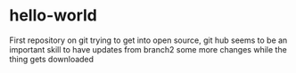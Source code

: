 # hello-world
First repository on git 
trying to get into open source, git hub seems to be an important skill to have
updates from branch2
some more changes while the thing gets downloaded
